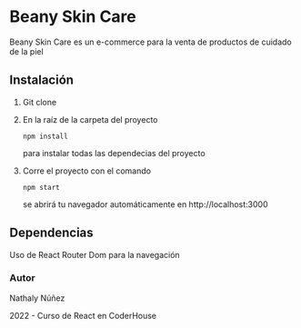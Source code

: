 # Beany Skin Care

Beany Skin Care es un e-commerce para la venta de productos de cuidado de la piel

## Instalación

1. Git clone

2. En la raíz de la carpeta del proyecto

   ```
   npm install
   ```

    para instalar todas las dependecias del proyecto

3. Corre el proyecto con el comando

   ```
   npm start
   ```

    se abrirá tu navegador automáticamente en http://localhost:3000


## Dependencias

Uso de React Router Dom para la navegación

### Autor

Nathaly Núñez

2022 - Curso de React en CoderHouse